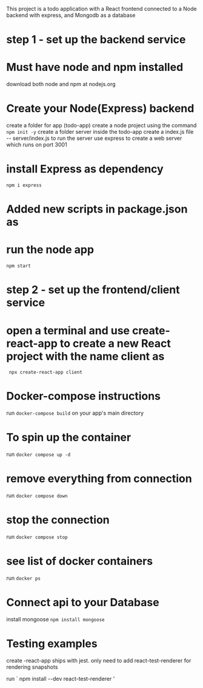 This project is a todo application with a React frontend connected to a Node
backend with express, and Mongodb as a database

# step 1 - set up the backend service

# Must have node and npm installed

download both node and npm at nodejs.org

# Create your Node(Express) backend

create a folder for app (todo-app)
create a node project using the command ` npm init -y`
create a folder server inside the todo-app
create a index.js file -- server/index.js to run the server
use express to create a web server which runs on port 3001

<!--
const express = require("express");
const PORT = process.env.PORT || 3001;
const app = express();
app.listen(PORT, () => {
  console.log(`Server listening on ${PORT}`);
});
-->

# install Express as dependency

`npm i express`

# Added new scripts in package.json as

<!--
"scripts": {
  "start": "node server/index.js"},
-->

# run the node app

`npm start`

# step 2 - set up the frontend/client service

# open a terminal and use create-react-app to create a new React project with the name client as

` npx create-react-app client`

# Docker-compose instructions

run `docker-compose build` on your app's main directory

# To spin up the container

run `docker compose up -d`

# remove everything from connection

run `docker compose down`

# stop the connection

run `docker compose stop`

# see list of docker containers

run `docker ps`

# Connect api to your Database

install mongoose `npm install mongoose`

# Testing examples

create -react-app ships with jest. only need to add react-test-renderer for rendering snapshots

run ` npm install --dev react-test-renderer '


